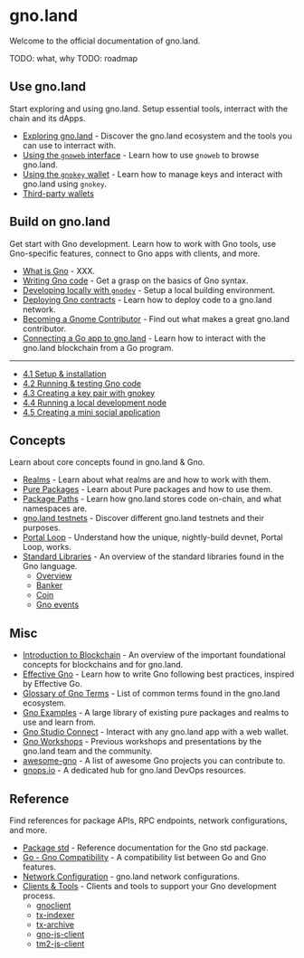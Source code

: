 # gno.land

Welcome to the official documentation of gno.land.

TODO: what, why
TODO: roadmap

## Use gno.land

Start exploring and using gno.land. Setup essential tools, interract with the chain and its dApps.

- [Exploring gno.land](users/exploring-gnoland.md) - Discover the gno.land ecosystem and the tools you can use to interract with.
- [Using the `gnoweb` interface](users/using-gnoweb.md) - Learn how to use `gnoweb` to browse gno.land.
- [Using the `gnokey` wallet](users/using-gnokey.md) - Learn how to manage keys and interact with gno.land using `gnokey`.
- [Third-party wallets](users/third-party-wallets.md)

## Build on gno.land

Get start with Gno development. Learn how to work with Gno tools, use Gno-specific features, connect to Gno apps with clients, and more.

- [What is Gno](builders/what-is-gnolang.md) - XXX.
- [Writing Gno code](builders/writing-gno.md) - Get a grasp on the basics of Gno syntax.
- [Developing locally with `gnodev`](builders/work-locally-with-gnodev.md) - Setup a local building environment.
- [Deploying Gno contracts](builders/deploy-packages.md) - Learn how to deploy code to a gno.land network.
- [Becoming a Gnome Contributor](getting-started/becoming-a-gnome.md) - Find out what makes a great gno.land contributor.
- [Connecting a Go app to gno.land](dev-guides/connecting-from-go.md) - Learn how to interact with the gno.land blockchain from a Go program.


------------------------------------

  - [4.1 Setup & installation](getting-started/developing-locally/installation.md)
  - [4.2 Running & testing Gno code](getting-started/developing-locally/running-testing-gno.md)
  - [4.3 Creating a key pair with gnokey](getting-started/developing-locally/creating-a-keypair.md)
  - [4.4 Running a local development node](getting-started/developing-locally/local-dev-node.md)
  - [4.5 Creating a mini social application](getting-started/developing-locally/minisocial.md)


## Concepts

Learn about core concepts found in gno.land & Gno.

- [Realms](concepts/realms.md) - Learn about what realms are and how to work with them.
- [Pure Packages](concepts/packages.md) - Learn about Pure packages and how to use them.
- [Package Paths](concepts/pkg-paths.md) - Learn how gno.land stores code on-chain, and what namespaces are.
- [gno.land testnets](concepts/testnets.md) - Discover different gno.land testnets and their purposes.
- [Portal Loop](concepts/portal-loop.md) - Understand how the unique, nightly-build devnet, Portal Loop, works.
- [Standard Libraries](concepts/stdlibs/) - An overview of the standard libraries found in the Gno language.
  - [Overview](concepts/stdlibs/overview.md)
  - [Banker](concepts/stdlibs/banker.md)
  - [Coin](concepts/stdlibs/coin.md)
  - [Gno events](concepts/stdlibs/events.md)

## Misc

- [Introduction to Blockchain](misc/intro-to-blockchain.md) - An overview of the important foundational concepts for blockchains and for gno.land.
- [Effective Gno](misc/effective-gno.md) - Learn how to write Gno following best practices, inspired by Effective Go.
- [Glossary of Gno Terms](misc/glossary.md) - List of common terms found in the gno.land ecosystem.
- [Gno Examples](https://github.com/gnolang/gno/tree/master/examples) - A large library of existing pure packages and realms to use and learn from.
- [Gno Studio Connect](https://gno.studio/connect) - Interact with any gno.land app with a web wallet.
- [Gno Workshops](https://github.com/gnolang/workshops) - Previous workshops and presentations by the gno.land team and the community.
- [awesome-gno](https://github.com/gnoverse/awesome-gno) - A list of awesome Gno projects you can contribute to.
- [gnops.io](https://gnops.io) - A dedicated hub for gno.land DevOps resources.

## Reference

Find references for package APIs, RPC endpoints, network configurations, and more.

- [Package std](reference/std.md) - Reference documentation for the Gno std package.
- [Go - Gno Compatibility](reference/go-gno-compatibility.md) - A compatibility list between Go and Gno features.
- [Network Configuration](reference/network-config.md) - gno.land network configurations.
- [Clients & Tools](reference/clients-tools/) - Clients and tools to support your Gno development process.
  - [gnoclient](https://gnolang.github.io/gno/github.com/gnolang/gno/gno.land/pkg/gnoclient.html)
  - [tx-indexer](https://github.com/gnolang/tx-indexer)
  - [tx-archive](https://github.com/gnolang/tx-archive)
  - [gno-js-client](https://github.com/gnolang/gno-js-client)
  - [tm2-js-client](https://github.com/gnolang/tm2-js-client)
